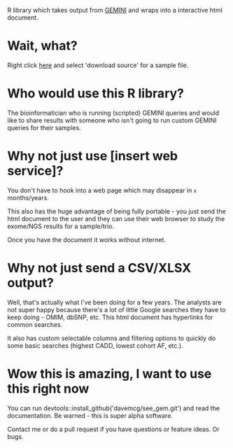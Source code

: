 R library which takes output from [GEMINI](http://gemini.readthedocs.io) and wraps into a interactive html document. 

# Wait, what?

Right click [here](inst/extdata/demo.html) and select 'download source' for a sample file. 

# Who would use this R library?
The bioinformatician who is running (scripted) GEMINI queries and would like to share results with someone who isn't going to run custom GEMINI queries for their samples. 

# Why not just use [insert web service]?
You don't have to hook into a web page which may disappear in `x` months/years. 

This also has the huge advantage of being fully portable - you just send the html document to the user and they can use their web browser to study the exome/NGS results for a sample/trio. 

Once you have the document it works without internet. 

# Why not just send a CSV/XLSX output?
Well, that's actually what I've been doing for a few years. The analysts are not super happy because there's a lot of little Google searches they have to keep doing - OMIM, dbSNP, etc. This html document has hyperlinks for common searches. 

It also has custom selectable columns and filtering options to quickly do some basic searches (highest CADD, lowest cohort AF, etc.). 

# Wow this is amazing, I want to use this right now
You can run devtools::install_github('davemcg/see_gem.git') and read the documentation. Be warned - this is super alpha software. 

Contact me or do a pull request if you have questions or feature ideas. Or bugs. 

